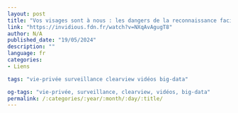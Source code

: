 ```yaml
---
layout: post
title: "Vos visages sont à nous : les dangers de la reconnaissance faciale"
link: "https://invidious.fdn.fr/watch?v=NXqAvAgugT8"
author: N/A
published_date: "19/05/2024"
description: ""
language: fr
categories:
- Liens

tags: "vie-privée surveillance clearview vidéos big-data"

og-tags: "vie-privée, surveillance, clearview, vidéos, big-data"
permalink: /:categories/:year/:month/:day/:title/
---
```

